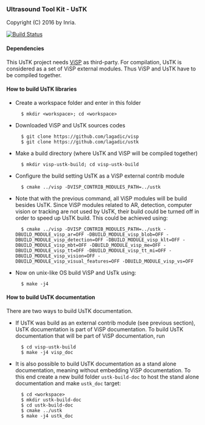 ### Ultrasound Tool Kit - UsTK

Copyright (C) 2016 by Inria.

[![Build Status](https://travis-ci.org/lagadic/ustk.png)](https://travis-ci.org/lagadic/ustk)

#### Dependencies

This UsTK project needs [ViSP](https://visp.inria.fr) as third-party.
For compilation, UsTK is considered as a set of ViSP external modules. Thus ViSP and UsTK have to be compiled together. 

#### How to build UsTK libraries

- Create a workspace folder and enter in this folder

		$ mkdir <workspace>; cd <workspace>

- Downloaded ViSP and UsTK sources codes

		$ git clone https://github.com/lagadic/visp
		$ git clone https://github.com/lagadic/ustk
		
- Make a build directory (where UsTK and ViSP will be compiled together)
 		
		$ mkdir visp-ustk-build; cd visp-ustk-build
		
- Configure the build setting UsTK as a ViSP external contrib module

		$ cmake ../visp -DVISP_CONTRIB_MODULES_PATH=../ustk
		
- Note that with the previous command, all ViSP modules will be build besides UsTK. Since ViSP modules related to AR, detection, computer vision or tracking are not used by UsTK, their build could be turned off in order to speed up UsTK build. This could be achieved using:
 
		$ cmake ../visp -DVISP_CONTRIB_MODULES_PATH=../ustk -DBUILD_MODULE_visp_ar=OFF -DBUILD_MODULE_visp_blob=OFF -DBUILD_MODULE_visp_detection=OFF -DBUILD_MODULE_visp_klt=OFF -DBUILD_MODULE_visp_mbt=OFF -DBUILD_MODULE_visp_me=OFF -DBUILD_MODULE_visp_tt=OFF -DBUILD_MODULE_visp_tt_mi=OFF -DBUILD_MODULE_visp_vision=OFF -DBUILD_MODULE_visp_visual_features=OFF -DBUILD_MODULE_visp_vs=OFF   
		
- Now on unix-like OS build ViSP and UsTk using:

		$ make -j4

#### How to build UsTK documentation

There are two ways to build UsTK documentation.

- If UsTK was build as an external contrib module (see previous section), UsTK documentation is part of ViSP documentation. To build UsTK documentation that will be part of ViSP documentation, run

		$ cd visp-ustk-build
		$ make -j4 visp_doc

- It is also possible to build UsTK documentation as a stand alone documentation, meaning without embedding ViSP documentation. To this end create a new build folder `ustk-build-doc` to host the stand alone documentation and make `ustk_doc` target:

		$ cd <workspace>
		$ mkdir ustk-build-doc
		$ cd ustk-build-doc
		$ cmake ../ustk
		$ make -j4 ustk_doc  

